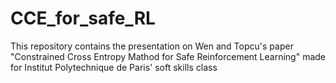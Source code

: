 # CCE_for_safe_RL
This repository contains the presentation on Wen and Topcu's paper "Constrained Cross Entropy Mathod for Safe Reinforcement Learning" made for Institut Polytechnique de Paris' soft skills class
